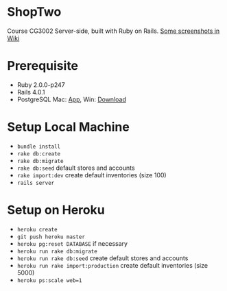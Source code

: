# ShopTwo

Course CG3002 Server-side, built with Ruby on Rails. [Some screenshots in Wiki](https://github.com/zhuochun/shopTwo/wiki)

# Prerequisite

- Ruby 2.0.0-p247
- Rails 4.0.1
- PostgreSQL Mac: [App](http://postgresapp.com/), Win: [Download](http://www.postgresql.org/download/)

# Setup Local Machine

- `bundle install`
- `rake db:create`
- `rake db:migrate`
- `rake db:seed` default stores and accounts
- `rake import:dev` create default inventories (size 100)
- `rails server`

# Setup on Heroku

- `heroku create`
- `git push heroku master`
- `heroku pg:reset DATABASE` if necessary
- `heroku run rake db:migrate`
- `heroku run rake db:seed` create default stores and accounts
- `heroku run rake import:production` create default inventories (size 5000)
- `heroku ps:scale web=1`
